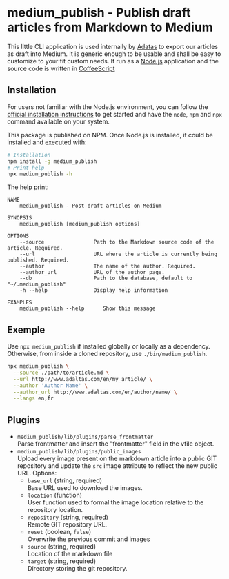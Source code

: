 
# medium_publish - Publish draft articles from Markdown to Medium

This little CLI application is used internally by [Adatas](http://www.adaltas.com) to export our articles as draft into Medium. It is generic enough to be usable and shall be easy to customize to your fit custom needs. It run as a [Node.js](https://nodejs.org) application and the source code is written in [CoffeeScript](https://coffeescript.org)

## Installation

For users not familiar with the Node.js environment, you can follow the [official installation instructions](https://nodejs.org/en/download/) to get started and have the `node`, `npm` and `npx` command available on your system.

This package is published on NPM. Once Node.js is installed, it could be installed and executed with:

```bash
# Installation
npm install -g medium_publish
# Print help
npx medium_publish -h
```

The help print:

```
NAME
    medium_publish - Post draft articles on Medium

SYNOPSIS
    medium_publish [medium_publish options]

OPTIONS
    --source                Path to the Markdown source code of the article. Required.
    --url                   URL where the article is currently being published. Required.
    --author                The name of the author. Required.
    --author_url            URL of the author page.
    --db                    Path to the database, default to "~/.medium_publish"
    -h --help               Display help information

EXAMPLES
    medium_publish --help      Show this message
```

## Exemple

Use `npx medium_publish` if installed globally or locally as a dependency. Otherwise, from inside a cloned repository, use `./bin/medium_publish`.

```bash
npx medium_publish \
  --source ./path/to/article.md \
  --url http://www.adaltas.com/en/my_article/ \
  --author 'Author Name' \
  --author_url http://www.adaltas.com/en/author/name/ \
  --langs en,fr
```

## Plugins

* `medium_publish/lib/plugins/parse_frontmatter`   
  Parse frontmatter and insert the "frontmatter" field in the vfile object.
* `medium_publish/lib/plugins/public_images`   
  Upload every image present on the markdown article into a public GIT repository and update the `src` image attribute to reflect the new public URL.
  Options:
  * `base_url` (string, required)   
    Base URL used to download the images.
  * `location` (function)   
    User function used to formal the image location relative to the repository location.
  * `repository` (string, required)   
    Remote GIT repository URL.
  * `reset` (boolean, `false`)   
    Overwrite the previous commit and images
  * `source` (string, required)   
    Location of the markdown file
  * `target` (string, required)   
    Directory storing the git repository.
